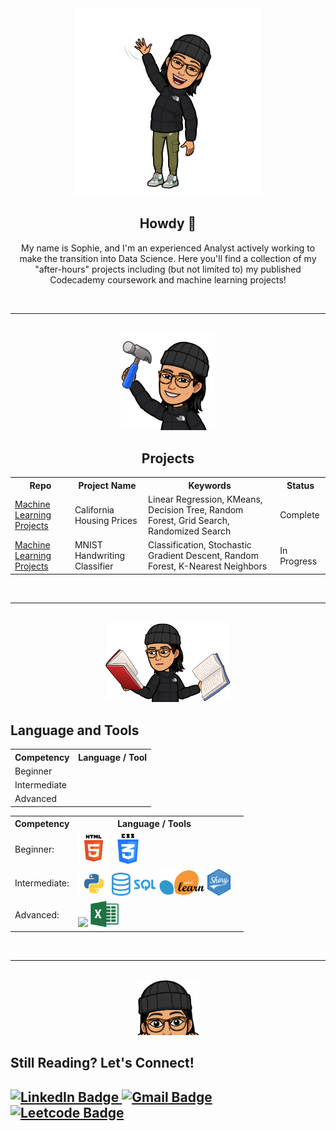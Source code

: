 <html>
  <body>
    <div id="header" align="center">
      <img src="images/howdy.PNG" alt="Local Image" width="300"/>
    </div>
    <div id="h1" align="center">
      <h2 style="text-align: center"> Howdy 🤠</h2>
      <p style="text-align: center">My name is Sophie, and I'm an experienced Analyst actively working to make the transition into Data Science. Here you'll find a collection of my "after-hours" projects including (but not limited to) my published Codecademy coursework and machine learning projects!</p>
    </div>
    <br>
    <hr>
    <br>
    <div id="header" align="center">
      <img src="images/projects.PNG" alt="Local Image" width="150"/>
    </div>
    <div id="h1" align="center">
      <h2>Projects</h2>
        <div id="projects-table">
          <table>
            <tr>
              <th>Repo</th>
              <th>Project Name</th>
              <th>Keywords</th>
              <th>Status</th>
            </tr>
            <tr>
              <td><a href="https://github.com/srmarshall0/machine_learning_projects.git">Machine Learning Projects</td>
              <td>California Housing Prices</td>
              <td>Linear Regression, KMeans, Decision Tree, Random Forest, Grid Search, Randomized Search</td>
              <td>Complete</td>
            </tr>
            <tr>
              <td><a href="https://github.com/srmarshall0/machine_learning_projects.git">Machine Learning Projects</td>
              <td>MNIST Handwriting Classifier</td>
              <td>Classification, Stochastic Gradient Descent, Random Forest, K-Nearest Neighbors </td>
              <td>In Progress</td>
            </tr>
          </table>
        </div>
      </div>
    </div>
    <br>
    <hr>
    <br>
    <div id="header" align="center">
      <img src="images/languages_and_tools.PNG" alt="Local Image" width="200"/>
    </div>
    <h2>Language and Tools</h2>
      <div id="languages-table">
        <table>
          <tr>
            <th>Competency</th>
            <th>Language / Tool</th>
          </tr>
          <tr>
            <td>Beginner</td>
          </tr>
          <tr>
            <td>Intermediate</td>
          </tr>
          <tr>
            <td>Advanced</td>
          </tr>
        </table>
      </div>
      </div>
      </div>
      <div class="callout-box">
        <div id="projects-table">
        <table>
          <tr>
            <th>Competency</th>
            <th>Language / Tools</th>
          </tr>
          <tr>
            <td>Beginner:</td>
            <td><img src="images/html.png" width=50>
                <img src="images/css.png" width=52></td>
          </tr>
          <tr>
            <td>Intermediate:</td>
            <td><img src="images/python.png" width=50>
                <img src="images/sql.png" width=70>
                <img src="images/sklearn.png" width=75>
                <img src="images/r_shiny.png" width=37>
            </td>
          </tr>
          <tr>
            <td>Advanced:</td>
            <td><img src="images/r.png" width=50>
                <img src="images/excel.png" width=45>
            </td>
            <td></td>
          </tr>
        </table>
        </div>
      </div>
    <br>
    <hr>
    <br>
    <div id="header" align="center">
      <img src="images/still_here.PNG" alt="Local Image" width="100"/>
    </div>
    <h2>Still Reading? Let's Connect!<h2>
      <div id="badges">
      <a href="https://www.linkedin.com/in/sophie-marshall-07592a192/">
        <img src="https://img.shields.io/badge/LinkedIn-blue?style=for-the-badge&logo=linkedin&logoColor=white" alt="LinkedIn Badge"/>
      </a>
      <a href="mailto:sophie.marshall98@gmail.com?subject=GitHub Connection:">
        <img src="https://img.shields.io/badge/Gmail-red?style=for-the-badge&logo=gmail&logoColor=white" alt="Gmail Badge"/>
      </a>
      <a href="https://leetcode.com/srmarshall2/">
        <img src="https://img.shields.io/badge/Leetcode-black?style=for-the-badge&logo=leetcode&logoColor=white" alt="Leetcode Badge"/>
      </a>
      </div>
  </body>
</html>

